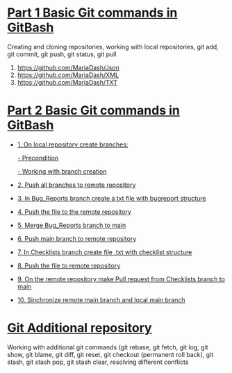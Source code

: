 # [Part 1 Basic Git commands in GitBash](https://github.com/MariaDash/Git/blob/main/Git%20%20Part1.md) 
Creating and cloning repositories, working with local repositories, git add, git commit, git push, git status, git pull
   1. https://github.com/MariaDash/Json
   2. https://github.com/MariaDash/XML
   3. https://github.com/MariaDash/TXT

# [Part 2 Basic Git commands in GitBash](https://github.com/MariaDash/Git/blob/main/Git%20Part2.md)
+ [1. On local repository create branches:](https://github.com/MariaDash/Git/blob/main/Git%20Part2.md#1-on-local-repository-create-branches)

    [- Precondition](https://github.com/MariaDash/Git/blob/main/Git%20Part2.md#precondition)
    
    [- Working with branch creation](https://github.com/MariaDash/Git/blob/main/Git%20Part2.md#working-with-branch-creation)
    
+ [2. Push all branches to remote repository](https://github.com/MariaDash/Git/blob/main/Git%20Part2.md#2-push-all-branches-to-remote-repository)
+ [3. In Bug_Reports branch create a txt file with bugreport structure](https://github.com/MariaDash/Git/blob/main/Git%20Part2.md#3-in-bug_reports-branch-create-a-txt-file-with-bugreport-structure)
+ [4. Push the file to the remote repository](https://github.com/MariaDash/Git/blob/main/Git%20Part2.md#4-push-the-file-to-the-remote-repository)
+ [5. Merge Bug_Reports branch to main](https://github.com/MariaDash/Git/blob/main/Git%20Part2.md#5-merge-bug_reports-branch-to-main)
+ [6. Push main branch to remote repository](https://github.com/MariaDash/Git/blob/main/Git%20Part2.md#6-push-main-branch-to-remote-repository)
+ [7. In Checklists branch create file .txt with checklist structure](https://github.com/MariaDash/Git/blob/main/Git%20Part2.md#7-in-checklists-branch-create-file-txt-with-checklist-structure)
+ [8. Push the file to remote repository](https://github.com/MariaDash/Git/blob/main/Git%20Part2.md#8-push-the-file-to-remote-repository)
+ [9. On the remote repository make Pull request from Checklists branch to main](https://github.com/MariaDash/Git/blob/main/Git%20Part2.md#9--on-the-remote-repository-make-pull-request-from-checklists-branch-to-main)
+ [10. Sinchronize remote main branch and local main branch](https://github.com/MariaDash/Git/blob/main/Git%20Part2.md#10-sinchronize-remote-main-branch-and-local-main-branch)
# [Git Additional repository](https://github.com/MariaDash/Git_Additional)
Working with additional git commands (git rebase, git fetch, git log, git show, git blame, git diff, git reset, git checkout (permanent roll back), git stash, git stash pop, git stash clear, resolving different conflicts
